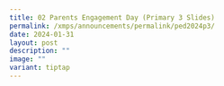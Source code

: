 ```yaml
---
title: 02 Parents Engagement Day (Primary 3 Slides)
permalink: /xmps/announcements/permalink/ped2024p3/
date: 2024-01-31
layout: post
description: ""
image: ""
variant: tiptap
---
```

